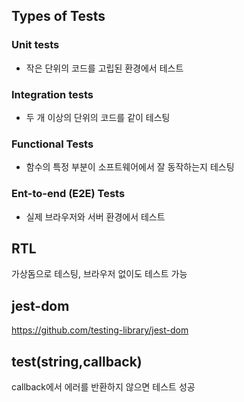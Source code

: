 ## Types of Tests

### Unit tests

- 작은 단위의 코드를 고립된 환경에서 테스트

### Integration tests

- 두 개 이상의 단위의 코드를 같이 테스팅

### Functional Tests

- 함수의 특정 부분이 소프트웨어에서 잘 동작하는지 테스팅

### Ent-to-end (E2E) Tests

- 실제 브라우저와 서버 환경에서 테스트

## RTL

가상돔으로 테스팅, 브라우저 없이도 테스트 가능

## jest-dom

https://github.com/testing-library/jest-dom

## test(string,callback)

callback에서 에러를 반환하지 않으면 테스트 성공
